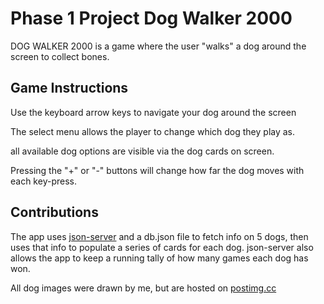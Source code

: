 # Phase 1 Project Dog Walker 2000

DOG WALKER 2000 is a game where the user "walks" a dog around the screen to collect bones. 

## Game Instructions

Use the keyboard arrow keys to navigate your dog around the screen

The select menu allows the player to change which dog they play as.

all available dog options are visible via the dog cards on screen.

Pressing the "+" or "-" buttons will change how far the dog moves with each key-press.

## Contributions

The app uses [json-server](https://www.npmjs.com/package/json-server) and a db.json file to fetch info on 5 dogs, then uses that info to populate a series of cards for each dog. json-server also allows the app to keep a running tally of how many games each dog has won.


All dog images were drawn by me, but are hosted on [postimg.cc](https://postimg.cc/gallery/n7bmLTz/31797f71)

    